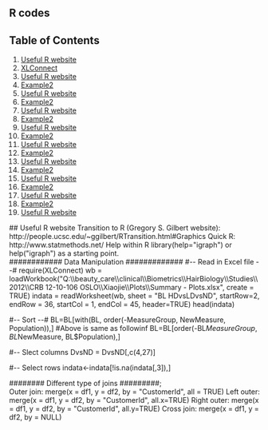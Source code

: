 ## R codes



## Table of Contents
1. [Useful R website](#id-section1)
2. [XLConnect](#id-section2)
3. [Useful R website](#id-section3)
4. [Example2](#id-section4)
5. [Useful R website](#id-section5)
6. [Example2](#id-section6)
7. [Useful R website](#id-section7)
8. [Example2](#id-section8)
9. [Useful R website](#id-section9)
10. [Example2](#id-section10)
11. [Useful R website](#id-section11)
12. [Example2](#id-section12)
13. [Useful R website](#id-section13)
14. [Example2](#id-section14)
15. [Useful R website](#id-section15)
16. [Example2](#id-section16)
17. [Useful R website](#id-section17)
18. [Example2](#id-section18)
19. [Useful R website](#id-section19)

  
  
  
  

  
  



<div id='id-section1'/>
## Useful R website
Transition to R (Gregory S. Gilbert website):
      http://people.ucsc.edu/~ggilbert/RTransition.html#Graphics   
Quick R:
      http://www.statmethods.net/  
Help within R
      library(help="igraph") or help("igraph") as a starting point.

<div id='id-section2'/>
############  Data Manipulation  ############# 
#-- Read in Excel file --#
require(XLConnect)
    wb = loadWorkbook("Q:\\beauty_care\\clinical\\Biometrics\\HairBiology\\Studies\\2012\\CRB 12-10-106 OSLO\\Xiaojie\\Plots\\Summary - Plots.xlsx", create = TRUE)
    indata = readWorksheet(wb, sheet = "BL HDvsLDvsND",  startRow=2, endRow = 36, startCol = 1, endCol = 45, header=TRUE)
    head(indata)

#-- Sort --#
    BL=BL[with(BL, order(-MeasureGroup, NewMeasure, Population)),]
    #Above is same as followinf
    BL=BL[order(-BL$MeasureGroup, BL$NewMeasure, BL$Population),]

#-- Slect columns
    DvsND = DvsND[,c(4,27)]

#-- Select rows
    indata<-indata[!is.na(indata[,3]),]

  
######## Different type of joins #########;  
    Outer join: merge(x = df1, y = df2, by = "CustomerId", all = TRUE)
    Left outer: merge(x = df1, y = df2, by = "CustomerId", all.x=TRUE)
    Right outer: merge(x = df1, y = df2, by = "CustomerId", all.y=TRUE)
    Cross join: merge(x = df1, y = df2, by = NULL)
  
      